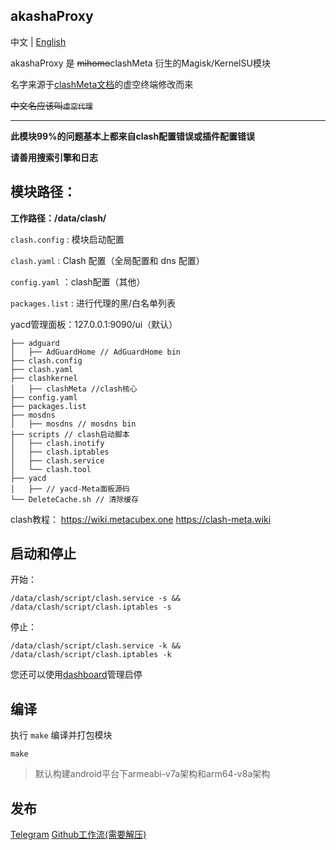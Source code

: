 ## akashaProxy

中文 | [English](./readme.md)


akashaProxy 是 ~~mihomo~~clashMeta 衍生的Magisk/KernelSU模块

名字来源于[clashMeta文档](https://wiki.metacubex.one)的虚空终端修改而来

~~中文名应该叫`虚空代理`~~

---

**此模块99%的问题基本上都来自clash配置错误或插件配置错误**

**请善用搜索引擎和日志**

## 模块路径：

**工作路径：/data/clash/**

`clash.config` : 模块启动配置

`clash.yaml` : Clash 配置（全局配置和 dns 配置）

`config.yaml` ：clash配置（其他）

`packages.list` : 进行代理的黑/白名单列表

yacd管理面板：127.0.0.1:9090/ui（默认）


```
├── adguard
│   ├── AdGuardHome // AdGuardHome bin
├── clash.config
├── clash.yaml
├── clashkernel
│   ├── clashMeta //clash核心
├── config.yaml
├── packages.list
├── mosdns
│   ├── mosdns // mosdns bin
├── scripts // clash启动脚本
│   ├── clash.inotify
│   ├── clash.iptables
│   ├── clash.service
│   └── clash.tool 
├── yacd
│   ├── // yacd-Meta面板源码
└── DeleteCache.sh // 清除缓存
```

clash教程：
https://wiki.metacubex.one
https://clash-meta.wiki

## 启动和停止

开始：
````
/data/clash/script/clash.service -s && /data/clash/script/clash.iptables -s
````

停止：
````
/data/clash/script/clash.service -k && /data/clash/script/clash.iptables -k
````

您还可以使用[dashboard](https://t.me/MagiskChangeKing)管理启停

## 编译

执行 `make` 编译并打包模块
````
make
````
> 默认构建android平台下armeabi-v7a架构和arm64-v8a架构

## 发布

[Telegram](https://t.me/akashaProxy)
[Github工作流(需要解压)](https://github.com/ModuleList/akashaProxy/actions)
